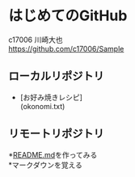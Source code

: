 # はじめてのGitHub  
c17006 川崎大也  
<https://github.com/c17006/Sample>  
  
## ローカルリポジトリ    
* [お好み焼きレシピ]  
	(okonomi.txt) 
  
## リモートリポジトリ
*[README.md](README.md)を作ってみる  
*マークダウンを覚える

